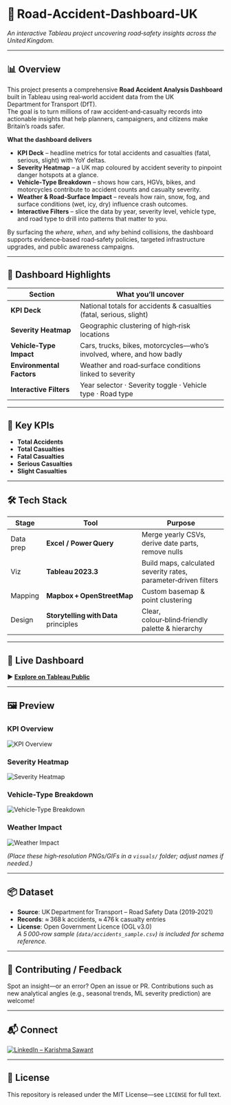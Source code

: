 # 🚗 Road‑Accident‑Dashboard‑UK  
*An interactive Tableau project uncovering road‑safety insights across the United Kingdom.*

---

## 📊 Overview  
This project presents a comprehensive **Road Accident Analysis Dashboard** built in Tableau using real‑world accident data from the UK Department for Transport (DfT).  
The goal is to turn millions of raw accident‑and‑casualty records into actionable insights that help planners, campaigners, and citizens make Britain’s roads safer.

**What the dashboard delivers**

- **KPI Deck** – headline metrics for total accidents and casualties (fatal, serious, slight) with YoY deltas.  
- **Severity Heatmap** – a UK map coloured by accident severity to pinpoint danger hotspots at a glance.  
- **Vehicle‑Type Breakdown** – shows how cars, HGVs, bikes, and motorcycles contribute to accident counts and casualty severity.  
- **Weather & Road‑Surface Impact** – reveals how rain, snow, fog, and surface conditions (wet, icy, dry) influence crash outcomes.  
- **Interactive Filters** – slice the data by year, severity level, vehicle type, and road type to drill into patterns that matter to you.

By surfacing the *where*, *when*, and *why* behind collisions, the dashboard supports evidence‑based road‑safety policies, targeted infrastructure upgrades, and public awareness campaigns.

---

## 🎯 Dashboard Highlights  

| Section | What you’ll uncover |
|---------|---------------------|
| **KPI Deck** | National totals for accidents & casualties (fatal, serious, slight) |
| **Severity Heatmap** | Geographic clustering of high‑risk locations |
| **Vehicle‑Type Impact** | Cars, trucks, bikes, motorcycles—who’s involved, where, and how badly |
| **Environmental Factors** | Weather and road‑surface conditions linked to severity |
| **Interactive Filters** | Year selector · Severity toggle · Vehicle type · Road type |

---

## 📌 Key KPIs  
- **Total Accidents**  
- **Total Casualties**  
- **Fatal Casualties**  
- **Serious Casualties**  
- **Slight Casualties**

---

## 🛠 Tech Stack  
| Stage | Tool | Purpose |
|-------|------|---------|
| Data prep | **Excel / Power Query** | Merge yearly CSVs, derive date parts, remove nulls |
| Viz | **Tableau 2023.3** | Build maps, calculated severity rates, parameter‑driven filters |
| Mapping | **Mapbox + OpenStreetMap** | Custom basemap & point clustering |
| Design | **Storytelling with Data** principles | Clear, colour‑blind‑friendly palette & hierarchy |

---

## 🔗 Live Dashboard  
**▶️ [Explore on Tableau Public](https://public.tableau.com/app/profile/karishma.sawant/viz/RoadAccident_17395459826550/RoadAccidentDashboard)**

---

## 🖼 Preview  

### KPI Overview  
![KPI Overview](visuals/road_accident_dashboard.png)

### Severity Heatmap  
![Severity Heatmap](visuals/severity_heatmap.png)

### Vehicle‑Type Breakdown  
![Vehicle‑Type Breakdown](visuals/vehicle_type.png)

### Weather Impact  
![Weather Impact](visuals/weather.png)

*(Place these high‑resolution PNGs/GIFs in a `visuals/` folder; adjust names if needed.)*

---

## 📦 Dataset  
- **Source**: UK Department for Transport – Road Safety Data (2019‑2021)  
- **Records**: ≈ 368 k accidents, ≈ 476 k casualty entries  
- **License**: Open Government Licence (OGL v3.0)  
*A 5 000‑row sample (`data/accidents_sample.csv`) is included for schema reference.*

---

## 🙌 Contributing / Feedback  
Spot an insight—or an error? Open an issue or PR. Contributions such as new analytical angles (e.g., seasonal trends, ML severity prediction) are welcome!

---

## 📬 Connect  
[![LinkedIn – Karishma Sawant](https://img.shields.io/badge/LinkedIn-Connect-blue?logo=linkedin)](https://www.linkedin.com/in/karishmaasawant)

---

## 🔖 License  
This repository is released under the MIT License—see `LICENSE` for full text.
